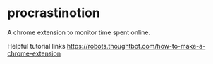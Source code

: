# procrastinotion
A chrome extension to monitor time spent online.

Helpful tutorial links
https://robots.thoughtbot.com/how-to-make-a-chrome-extension
